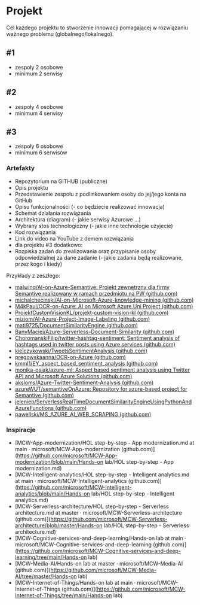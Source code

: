 # Projekt

Cel każdego projektu to stworzenie innowacji pomagającej w rozwiązaniu ważnego problemu (globalnego/lokalnego).



## #1 

- zespoły 2 osobowe
- minimum 2 serwisy

## #2

- zespoły 4 osobowe
- minimum 4 serwisy

## #3 

- zespoły 6 osobowe
- minimum 6 serwisów



### Artefakty

-  Repozytorium na GITHUB (publiczne)
-  Opis projektu
-  Przedstawienie zespołu z podlinkowaniem osoby do jej/jego konta na GitHub
-  Opisu funkcjonalności (- co będziecie realizować innowacja)
-  Schemat działania rozwiązania
-  Architektura (diagram) (- jakie serwisy Azurowe ...)
-  Wybrany stos technologiczny (- jakie inne technologie użyjecie)
-  Kod rozwiązania
-  Link do video na YouTube z demem rozwiązania
-  dla projektu #3 dodatkowo:
  - Rozpiska zadań do zrealizowania oraz przypisanie osoby odpowiedzialnej za dane zadanie (- jakie zadania będą realizowane, przez kogo i kiedy)

Przykłady z zeszłego:

- [malwinq/AI-on-Azure-Semantive: Projekt zewnętrzny dla firmy Semantive realizowany w ramach przedmiotu na PW (github.com)](https://github.com/malwinq/AI-on-Azure-Semantive)
- [michalchecinski/AI-on-Microsoft-Azure-knowledge-mining (github.com)](https://github.com/michalchecinski/AI-on-Microsoft-Azure-knowledge-mining)
- [M4kPaul/OCR-on-Azure: AI on Microsoft Azure Uni Project (github.com)](https://github.com/M4kPaul/OCR-on-Azure)
- [ProjektCustomVisionKL/projekt-custom-vision-kl (github.com)](https://github.com/ProjektCustomVisionKL/projekt-custom-vision-kl)
- [miziom/AI-Azure-Project-Image-Labeling (github.com)](https://github.com/miziom/AI-Azure-Project-Image-Labeling)
- [mati9725/DocumentSimilarityEngine (github.com)](https://github.com/mati9725/DocumentSimilarityEngine)
- [BanyMaciej/Azure-Serverless-Document-Similarity (github.com)](https://github.com/BanyMaciej/Azure-Serverless-Document-Similarity)
- [ChoromanskiFilip/twitter-hashtag-sentiment: Sentiment analysis of hashtags used in twitter posts using Azure services (github.com)](https://github.com/ChoromanskiFilip/twitter-hashtag-sentiment)
- [kielczykowski/TweetsSentimentAnalysis (github.com)](https://github.com/kielczykowski/TweetsSentimentAnalysis)
- [pregowskaanna/OCR-on-Azure (github.com)](https://github.com/pregowskaanna/OCR-on-Azure)
- [kmml1/EY_aspect_based_sentiment_analysis (github.com)](https://github.com/kmml1/EY_aspect_based_sentiment_analysis)
- [monika-osiak/azure-ml: Aspect based sentiment analysis using Twitter API and Microsoft Azure Solutions (github.com)](https://github.com/monika-osiak/azure-ml)
- [aksloms/Azure-Twitter-Sentiment-Analysis (github.com)](https://github.com/aksloms/Azure-Twitter-Sentiment-Analysis)
- [azureWUT/semantiveOnAzure: Repository for azure-based project for Semantive (github.com)](https://github.com/azureWUT/semantiveOnAzure)
- [jeleniep/ServerlessRealTimeDocumentSimilarityEngineUsingPythonAndAzureFunctions (github.com)](https://github.com/jeleniep/ServerlessRealTimeDocumentSimilarityEngineUsingPythonAndAzureFunctions)
- [pawellski/MS_AZURE_AI_WEB_SCRAPING (github.com)](https://github.com/pawellski/MS_AZURE_AI_WEB_SCRAPING)





### Inspiracje

- [MCW-App-modernization/HOL step-by-step - App modernization.md at main · microsoft/MCW-App-modernization (github.com)](https://github.com/microsoft/MCW-App-modernization/blob/main/Hands-on lab/HOL step-by-step - App modernization.md)
- [MCW-Intelligent-analytics/HOL step-by-step - Intelligent analytics.md at main · microsoft/MCW-Intelligent-analytics (github.com)](https://github.com/microsoft/MCW-Intelligent-analytics/blob/main/Hands-on lab/HOL step-by-step - Intelligent analytics.md)
- [MCW-Serverless-architecture/HOL step-by-step - Serverless architecture.md at master · microsoft/MCW-Serverless-architecture (github.com)](https://github.com/microsoft/MCW-Serverless-architecture/blob/master/Hands-on lab/HOL step-by-step - Serverless architecture.md)
- [MCW-Cognitive-services-and-deep-learning/Hands-on lab at main · microsoft/MCW-Cognitive-services-and-deep-learning (github.com)](https://github.com/microsoft/MCW-Cognitive-services-and-deep-learning/tree/main/Hands-on lab)
- [MCW-Media-AI/Hands-on lab at master · microsoft/MCW-Media-AI (github.com)](https://github.com/microsoft/MCW-Media-AI/tree/master/Hands-on lab)
- [MCW-Internet-of-Things/Hands-on lab at main · microsoft/MCW-Internet-of-Things (github.com)](https://github.com/microsoft/MCW-Internet-of-Things/tree/main/Hands-on lab)

